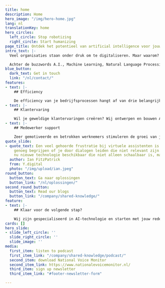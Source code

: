 ```yaml
---
title: home
description: Home
hero_image: "/img/hero-home.jpg"
lang: nl
translationKey: home
hero_circles:
  left_circle: Stop robotizing
  right_circle: Start humanizing
page_title: Ontdek het potentieel van artificial intelligence voor jouw organisatie
intro_text: |-
  Veel organisaties staan onder druk om te digitaliseren. Maar waarom? Digitale transformatie is geen doel op zich, het is een middel om een doel te bereiken. De reden waarom we als Y.digital in digitalisering investeren is om mensen te empoweren. Empowerment betekent dat je saai en repetitief werk overlaat aan een vertrouwde digitale collega. Empowerment betekent echt schaalbare self-service voor je klanten, zonder afbreuk te doen aan de human touch. Empowerment betekent geen barrières, black boxes of lock-in maar open en controleerbare oplossingen.

  Achter de buzzwords A.I., Machine Learning, Natural Language Processing en Knowledge Graphs schuilen de fundamenten voor empowerment. Maar de echte kracht komt niet van technologie maar door de mens als blauwdruk te gebruiken.
blue_button:
  dark_text: Get in touch
  link: "/nl/contact/"
features:
- text: |-
    ## Efficiency

    De efficiency van je bedrijfsprocessen hangt af van drie belangrijke factoren: medewerkers, kennis en systemen. Wij gebruiken de menselijke intelligentie in onze geautomatiseerde oplossingen voor Intelligent Document Processing. Hiermee verhoog je de efficiency en kwaliteit aanzienlijk. Met als belangrijkste voordelen: schaalbaarheid, verbeterde nauwkeurigheid, verhoogde productiviteit en een aanzienlijke kostenreductie.
- text: |-
    ## Klantervaring

    Wil je geweldige klantervaringen creëren? Wij ontwerpen en bouwen AI-oplossingen die een belangrijke rol spelen in de gehele customer journey. Met onze geavanceerde conversationele AI-technologie leveren wij intelligente - knowledge graph based - chatbots en voice-assistenten voor o.a. op de website en in je callcenter. De belangrijkste resultaten: intelligentere conversaties, hoger percentage 'first time right' en een hogere klanttevredenheid.
- text: |-
    ## Medewerker support

    Zeer gemotiveerde en betrokken werknemers stimuleren de groei van je bedrijf. Onze digitale AI-assistenten ondersteunen jouw medewerkers met relevante informatie en kennis, suggesties voor next best actions, het verwerken van documenten en automatiseren van repetitief werk. De belangrijkste resultaten: hogere medewerkerstevredenheid, betere kwaliteit, een lagere werkdruk, minder repetitief werk en meer flexibiliteit.
quote_slide:
- quote_text: Een veel gehoorde frustratie bij virtuele assistenten is dat ze niet
    genoeg begrijpen of je door dialogen leiden die niet relevant zijn. We hebben
    nu nieuwe technologie beschikbaar die niet alleen schaalbaar is, maar ook klantvriendelijk.
  author: Ian FitzPatrick
  from: Y.digital
  photo: "/img/upload/ian.jpeg"
round_button:
  button_text: Ga naar oplossingen
  button_link: "/nl/oplossingen/"
second_round_button:
  button_text: Read our blogs
  button_link: "/company/shared-knowledge/"
feature:
- text: |-
    ## Klaar voor de volgende stap?

    Wij zijn gespecialiseerd in AI-technologie en starten met jouw reden Y. Wil je weten welke waarde dit kan toevoegen aan jouw organisatie? [Neem dan contact met ons op.](/nl/contact/ "Neem dan contact met ons op.")
cards: []
hero_slide:
- slide_left_circle: ''
  slide_right_circle: ''
  slide_image: ''
media:
  first_item: listen to podcast
  first_item_link: "/company/shared-knowledge/podcast/"
  second_item: download National Voice Monitor
  second_item_link: https://www.nationalevoicemonitor.nl/
  third_item: sign up newsletter
  third_item_link: "#footer-newsletter-form"

---
```

